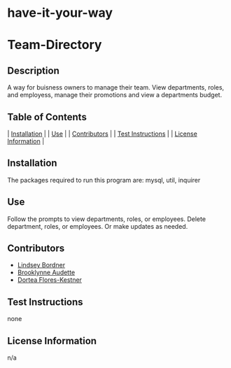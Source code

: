 # have-it-your-way
# Team-Directory

## Description
A way for buisness owners to manage their team. View departments, roles, and employess, manage their promotions and view a departments budget.

## Table of Contents
  
| [Installation](#installation) |
| [Use](#use) |
| [Contributors](#contributors) |
| [Test Instructions](#test-instructions) |
| [License Information](#license-information) |
    
## Installation
The packages required to run this program are: mysql, util, inquirer
  
## Use
Follow the prompts to view departments, roles, or employees. Delete department, roles, or employees. Or make updates as needed. 
  
## Contributors
- [Lindsey Bordner](https://github.com/LindseyM20)
- [Brooklynne Audette](https://github.com/B-Audette)
- [Dortea Flores-Kestner](https://github.com/dfkestner)
  
## Test Instructions
none
  
## License Information
n/a